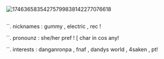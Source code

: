 ![17463658354275799838142277076618](https://github.com/user-attachments/assets/4e3ab7c6-0947-4327-9d00-89e632119609)

##
 
``.  nicknames : gummy , electric , rec !

``. pronounz : she/her pref ! [ char in cos any!

``. interests : danganronpa , fnaf , dandys world , 4saken , pt!



<!---
scratchrecord/scratchrecord is a ✨ special ✨ repository because its `README.md` (this file) appears on your GitHub profile.
You can click the Preview link to take a look at your changes.
--->
